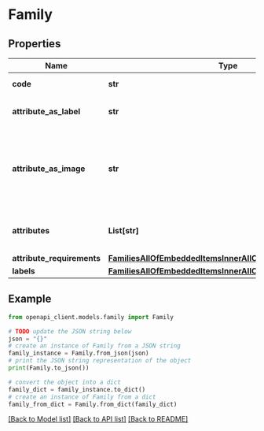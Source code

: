 # Family


## Properties

Name | Type | Description | Notes
------------ | ------------- | ------------- | -------------
**code** | **str** | Family code | 
**attribute_as_label** | **str** | Attribute code used as label | 
**attribute_as_image** | **str** | Attribute code used as the main picture in the user interface (only since v2.0) | [optional] 
**attributes** | **List[str]** | Attributes codes that compose the family | [optional] 
**attribute_requirements** | [**FamiliesAllOfEmbeddedItemsInnerAllOfAttributeRequirements**](FamiliesAllOfEmbeddedItemsInnerAllOfAttributeRequirements.md) |  | [optional] 
**labels** | [**FamiliesAllOfEmbeddedItemsInnerAllOfLabels**](FamiliesAllOfEmbeddedItemsInnerAllOfLabels.md) |  | [optional] 

## Example

```python
from openapi_client.models.family import Family

# TODO update the JSON string below
json = "{}"
# create an instance of Family from a JSON string
family_instance = Family.from_json(json)
# print the JSON string representation of the object
print(Family.to_json())

# convert the object into a dict
family_dict = family_instance.to_dict()
# create an instance of Family from a dict
family_from_dict = Family.from_dict(family_dict)
```
[[Back to Model list]](../README.md#documentation-for-models) [[Back to API list]](../README.md#documentation-for-api-endpoints) [[Back to README]](../README.md)


